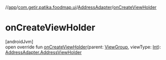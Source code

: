 //[app](../../../index.md)/[com.getir.patika.foodmap.ui](../index.md)/[AddressAdapter](index.md)/[onCreateViewHolder](on-create-view-holder.md)

# onCreateViewHolder

[androidJvm]\
open override fun [onCreateViewHolder](on-create-view-holder.md)(parent: [ViewGroup](https://developer.android.com/reference/kotlin/android/view/ViewGroup.html), viewType: [Int](https://kotlinlang.org/api/latest/jvm/stdlib/kotlin/-int/index.html)): [AddressAdapter.AddressViewHolder](-address-view-holder/index.md)
